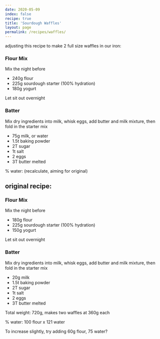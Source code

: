 ```yaml
---
date: 2020-05-09
index: false
recipe: true
title: 'Sourdough Waffles'
layout: page
permalink: /recipes/waffles/
---
```


adjusting this recipe to make 2 full size waffles in our iron:

### Flour Mix

Mix the night before

  * 240g flour
  * 225g sourdough starter (100% hydration)
  * 180g yogurt

Let sit out overnight

### Batter

Mix dry ingredients into milk, whisk eggs, add butter and milk mixture, then fold in the starter mix

  * 75g milk, or water
  * 1.5t baking powder
  * 2T sugar
  * 1t salt
  * 2 eggs
  * 3T butter melted

% water: (recalculate, aiming for original)

## original recipe:

### Flour Mix

Mix the night before

  * 180g flour
  * 225g sourdough starter (100% hydration)
  * 150g yogurt

Let sit out overnight

### Batter

Mix dry ingredients into milk, whisk eggs, add butter and milk mixture, then fold in the starter mix

  * 20g milk
  * 1.5t baking powder
  * 2T sugar
  * 1t salt
  * 2 eggs
  * 3T butter melted

Total weight: 720g, makes two waffles at 360g each

% water: 100 flour x 121 water


To increase slightly, try adding 60g flour, 75 water?
